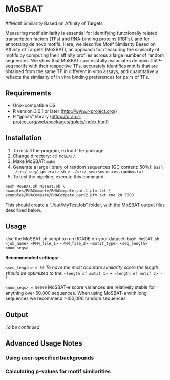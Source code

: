 # MoSBAT
##Motif Similarity Based on Affinity of Targets

Measuring motif similarity is essential for identifying functionally related transcription 
factors (TFs) and RNA-binding proteins (RBPs), and for annotating de novo motifs. Here, 
we describe Motif Similarity Based on Affinity of Targets (MoSBAT), an approach for 
measuring the similarity of motifs by computing their affinity profiles across a large 
number of random sequences. We show that MoSBAT successfully associates de novo ChIP-seq 
motifs with their respective TFs, accurately identifies motifs that are obtained from 
the same TF in different in vitro assays, and quantitatively reflects the similarity of
in vitro binding preferences for pairs of TFs.

## Requirements 
- Unix-compatible OS
- R version 3.0.1 or later (http://www.r-project.org/) 
- R “gplots” library (https://cran.r-project.org/web/packages/gplots/index.html) 

## Installation 
1. To install the program, extract the package
2. Change directory: `cd MoSBAT/` 
3. Make MoSBAT: `make`
3. Generate a large library of random sequences (GC content: 50%): `bash ./src/_seq/_generate.sh > ./src/_seq/sequences.random.txt`
4. To test the pipeline, execute this command: 

>
    bash MoSBAT.sh MyTestJob \
    examples/RNACompete/RNACompete.part1.pfm.txt \
    examples/RNACompete/RNACompete.part2.pfm.txt rna 20 5000
This should create a “./out/MyTestJob” folder, with the MoSBAT output files described below.

## Usage
Use the MoSBAT.sh script to run RCADE on your dataset:
`bash MoSBAT.sh <job_name> <PFM_file_1> <PFM_file_2> <motif_type> <seq_length> <num_seqs>`

**Recommended settings:**

`<seq_length> = 50`
*To have the most accurate similarity score the length should be optimized to the:* 
`<length of motif 1> + <length of motif 2> - 1`

`<num_seqs> = 50000`
MoSBAT-e score variances are relatively stable for anything over 50,000 sequences. When 
using MoSBAT-a with long sequences we recommend >100,000 random sequences

## Output
*To be continued*

## Advanced Usage Notes
### Using user-specified backgrounds

### Calculating p-values for motif similarities 